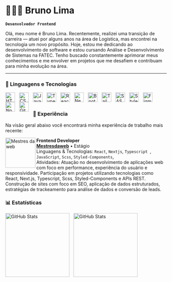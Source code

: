 # 👩🏻‍💻 Bruno Lima

**`Desenvolvedor Frontend`**

Olá, meu nome é Bruno Lima. Recentemente, realizei uma transição de carreira — atuei por alguns anos na área de Logística, mas encontrei na tecnologia um novo propósito. Hoje, estou me dedicando ao desenvolvimento de software e estou cursando Análise e Desenvolvimento de Sistemas na FATEC. Tenho buscado constantemente aprimorar meus conhecimentos e me envolver em projetos que me desafiem e contribuam para minha evolução na área.

---

### 🤖 Linguagens e Tecnologias

<img 
    align="left" 
    alt="HTML"
    title="HTML" 
    width="30px" 
    style="padding-right: 10px;" 
    src="https://cdn.jsdelivr.net/gh/devicons/devicon@latest/icons/html5/html5-original.svg" 
/>
<img 
    align="left" 
    alt="CSS" 
    title="CSS"
    width="30px" 
    style="padding-right: 10px;" 
    src="https://cdn.jsdelivr.net/gh/devicons/devicon@latest/icons/css3/css3-original.svg" 
/>
<img 
    align="left" 
    alt="JavaScript" 
    title="JavaScript"
    width="30px" 
    style="padding-right: 10px;" 
    src="https://cdn.jsdelivr.net/gh/devicons/devicon@latest/icons/javascript/javascript-original.svg" 
/>
<img 
    align="left" 
    alt="TypeScript"
    title="TypeScript" 
    width="30px" 
    style="padding-right: 10px;" 
    src="https://cdn.jsdelivr.net/gh/devicons/devicon@latest/icons/typescript/typescript-original.svg" 
/>
<img 
    align="left" 
    alt="React"
    title="React" 
    width="30px" 
    style="padding-right: 10px;" 
    src="https://cdn.jsdelivr.net/gh/devicons/devicon@latest/icons/react/react-original.svg" 
/>
<img 
    align="left" 
    alt="Next.js" 
    title="Next.js"
    width="30px" 
    style="padding-right: 10px;" 
    src="https://cdn.jsdelivr.net/gh/devicons/devicon@latest/icons/nextjs/nextjs-original.svg" 
/>
<img 
    align="left" 
    alt="Bootstrap"
    title="Bootstrap" 
    width="30px" 
    style="padding-right: 10px;" 
    src="https://cdn.jsdelivr.net/gh/devicons/devicon@latest/icons/bootstrap/bootstrap-original.svg" 
/>
<img 
    align="left" 
    alt="Tailwind" 
    title="Tailwind"
    width="30px" 
    style="padding-right: 10px;" 
    src="https://cdn.jsdelivr.net/gh/devicons/devicon@latest/icons/tailwindcss/tailwindcss-original.svg" 
/>
<img 
    align="left" 
    alt="SASS" 
    title="SASS"
    width="30px" 
    style="padding-right: 10px;" 
    src="https://cdn.jsdelivr.net/gh/devicons/devicon@latest/icons/sass/sass-original.svg" 
/>
<img 
    align="left" 
    alt="Styled" 
    title="Styled"
    width="30px" 
    style="padding-right: 10px;" 
    src="https://simpleicons.org/?modal=icon&q=styledcomponents" 
/>
<img 
    align="left" 
    alt="Figma" 
    title="Figma"
    width="30px" 
    style="padding-right: 10px;" 
    src="https://cdn.jsdelivr.net/gh/devicons/devicon@latest/icons/figma/figma-original.svg" 
/>
<img 
    align="left" 
    alt="Nodejs" 
    title="Nodejs"
    width="30px" 
    style="padding-right: 10px;" 
    src="https://nodejs.org/static/logos/jsIconGreen.svg" 
/>
<img 
    align="left" 
    alt="Git" 
    title="Git"
    width="30px" 
    style="padding-right: 10px;" 
    src="https://cdn.jsdelivr.net/gh/devicons/devicon@latest/icons/git/git-original.svg" 
/>

<br/>
<br/>

### 💼 Experiência

Na visão geral abaixo você encontrará minha experiência de trabalho mais recente:

[<img align="left" height="94px" width="94px" alt="Mestres da web" src="https://www.mestresdaweb.com.br/wp/icons/logo.svg"/>](https://www.mestresdaweb.com.br/)

**Frontend Developer** \
[**Mestresdaweb**](https://www.mestresdaweb.com.br/) • Estágio \
Linguagens & Tecnologias: `React`, `Nextjs`, `Typescript `, `JavaScript`, `Scss`, `Styled-Components`,\
Atividades: Atuação no desenvolvimento de aplicações web com foco em performance, experiência do usuário e responsividade.
Participação em projetos utilizando tecnologias como React, Next.js, Typescript, Scss, Styled-Components e APIs REST.
Construção de sites com foco em SEO, aplicação de dados estruturados, estratégias de trackeamento para análise de dados e conversão de leads.


### 📊 Estatísticas

<p>
  <img 
    align="left" 
    alt="GitHub Stats" 
    height="200" 
    style="padding-right: 10px;" 
    src="https://github-readme-stats.vercel.app/api?username=Brunoo-Lima&show_icons=true&theme=tokyonight&include_all_commits=true&locale=pt-br" 
  />

<img 
      align="left" 
      alt="GitHub Stats" 
      height="200" 
      src="https://github-readme-stats.vercel.app/api/top-langs/?username=Brunoo-Lima&theme=tokyonight&layout=compact&custom_title=Tecnologias&langs_count=9" 
  />

</p>
